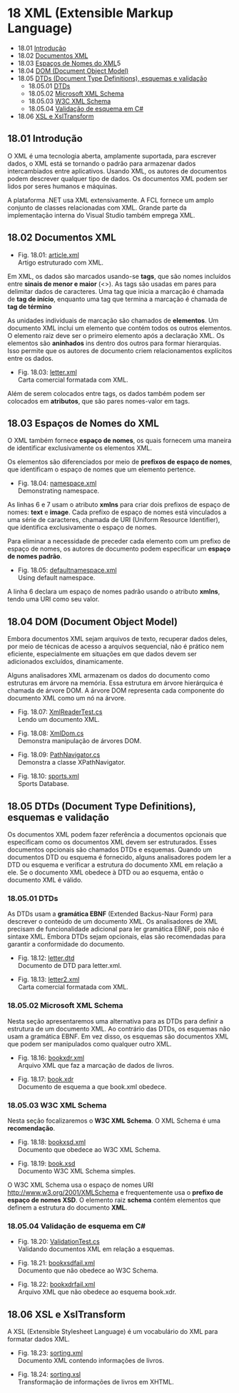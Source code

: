# 18 XML (Extensible Markup Language)

- 18.01 [Introdução](#1801-introdução)
- 18.02 [Documentos XML](#1802-documentos-xml)
- 18.03 [Espaços de Nomes do XML](#1803-espaços-de-nomes-do-xml)5
- 18.04 [DOM (Document Object Model)](#1804-dom-document-object-model)
- 18.05 [DTDs (Document Type Definitions), esquemas e validação](#1805-dtds-document-type-definitions-esquemas-e-validação)
  - 18.05.01 [DTDs](#180501-dtds)
  - 18.05.02 [Microsoft XML Schema](#180502-microsoft-xml-schema)
  - 18.05.03 [W3C XML Schema](#180503-w3c-xml-schema)
  - 18.05.04 [Validação de esquema em C#](#180504-validação-de-esquema-em-c)
- 18.06 [XSL e XslTransform](#1806-xsl-e-xsltransform)

## 18.01 Introdução

O XML é uma tecnologia  aberta, amplamente suportada, para escrever dados, o XML está se tornando o padrão para armazenar dados intercambiados entre aplicativos.
Usando XML, os autores de documentos podem descrever qualquer tipo de dados. Os documentos XML podem ser lidos por seres humanos e máquinas.

A plataforma .NET usa XML extensivamente. A FCL fornece um amplo conjunto de classes relacionadas com XML.
Grande parte da implementação interna do Visual Studio também emprega XML.

## 18.02 Documentos XML

- Fig. 18.01: [article.xml](./Fig-18.01%20-%20article.xml)\
Artigo estruturado com XML.

Em XML,  os dados são marcados usando-se **tags**, que são nomes incluídos entre **sinais de menor e maior** (<>).
As tags são usadas em pares para delimitar dados de caracteres.
Uma tag que inicia a marcação é chamada de **tag de início**, enquanto uma tag que termina a marcação é chamada de **tag de término**

As unidades individuais de marcação são chamados de **elementos**. Um documento XML inclui um elemento que contém todos os outros elementos.
O elemento raiz deve ser o primeiro elemento após a declaração XML.
Os elementos são **aninhados** ins dentro dos outros para formar hierarquias.
Isso permite que os autores de documento criem relacionamentos explícitos entre os dados.

- Fig. 18.03: [letter.xml](./Fig-18.03%20-%20letter.xml)\
Carta comercial formatada com XML.

Além de serem colocados entre tags, os dados também podem ser colocados em **atributos**,
que são pares nomes-valor em tags.

## 18.03 Espaços de Nomes do XML

O XML também fornece **espaço de nomes**,
os quais fornecem uma maneira de identificar exclusivamente os elementos XML.

Os elementos são diferenciados por meio de **prefixos de espaço de nomes**,
que identificam o espaço de nomes que um elemento pertence.

- Fig. 18.04: [namespace.xml](./Fig-18.04%20-%20namespace.xml)\
Demonstrating namespace.

As linhas 6 e 7 usam o atributo **xmlns** para criar dois prefixos de espaço de nomes: **text** e **image**.
Cada prefixo de espaço de nomes está vinculados a uma série de caracteres, chamada de URI (Uniform Resource Identifier),
que identifica exclusivamente o espaço de nomes.

Para eliminar a necessidade de preceder cada elemento com um prefixo de espaço de nomes, os autores de documento
podem especificar um **espaço de nomes padrão**.

- Fig. 18.05: [defaultnamespace.xml](./Fig-18.05%20-%20defaultnamespace.xml)\
Using default namespace.

A linha 6 declara um espaço de nomes padrão usando o atributo **xmlns**, tendo uma URI como seu valor.

## 18.04 DOM (Document Object Model)

Embora documentos XML sejam arquivos de texto, recuperar dados deles,
por meio de técnicas de acesso a arquivos sequencial, não é prático nem eficiente,
especialmente em situações em que dados devem ser adicionados excluídos, dinamicamente.

Alguns analisadores XML armazenam os dados do documento como estruturas em árvore na memória.
Essa estrutura em árvore hierárquica é chamada de árvore DOM.
A árvore DOM representa cada componente do documento XML como um nó na árvore.

- Fig. 18.07: [XmlReaderTest.cs](./Fig-18.07%20-%20XmlReaderTest.cs)\
Lendo um documento XML.

- Fig. 18.08: [XmlDom.cs](./Fig-18.08%20-%20XmlDom.cs)\
Demonstra manipulação de árvores DOM.

- Fig. 18.09: [PathNavigator.cs](./Fig-18.09%20-%20PathNavigator.cs)\
Demonstra a classe XPathNavigator.

- Fig. 18.10: [sports.xml](./Fig-18.10%20-%20sports.xml)\
Sports Database.

## 18.05 DTDs (Document Type Definitions), esquemas e validação

Os documentos XML podem fazer referência a documentos opcionais que especificam como os documentos XML devem ser estruturados.
Esses documentos opcionais são chamados DTDs e esquemas.
Quando um documentos DTD ou esquema é fornecido, alguns analisadores podem ler a DTD ou esquema e verificar a estrutura do documento XML em relação a ele.
Se o documento XML obedece à DTD ou ao esquema, então o documento XML é válido.

### 18.05.01 DTDs

As DTDs usam a **gramática EBNF** (Extended Backus-Naur Form) para descrever o conteúdo de um documento XML.
Os analisadores de XML precisam de funcionalidade adicional para ler gramática EBNF, pois não é sintaxe XML.
Embora DTDs sejam opcionais, elas são recomendadas para garantir a conformidade do documento.

- Fig. 18.12: [letter.dtd](./Fig-18.12%20-%20letter.dtd)\
Documento de DTD para letter.xml.

- Fig. 18.13: [letter2.xml](./Fig-18.13%20-%20letter2.xml)\
Carta comercial formatada com XML.

### 18.05.02 Microsoft XML Schema

Nesta seção apresentaremos uma alternativa para as DTDs para definir a estrutura de um documento XML.
Ao contrário das DTDs, os esquemas não usam a gramática EBNF.
Em vez disso, os esquemas são documentos XML que podem ser manipulados como qualquer outro XML.

- Fig. 18.16: [bookxdr.xml](./Fig-18.16%20-%20bookxdr.xml)\
Arquivo XML que faz a marcação de dados de livros.

- Fig. 18.17: [book.xdr](./Fig-18.17%20-%20book.xdr)\
Documento de esquema a que book.xml obedece.

### 18.05.03 W3C XML Schema

Nesta seção focalizaremos o **W3C XML Schema**. O XML Schema é uma **recomendação**.

- Fig. 18.18: [bookxsd.xml](./Fig-18.18%20-%20bookxsd.xml)\
Documento que obedece ao W3C XML Schema.

- Fig. 18.19: [book.xsd](./Fig-18.19%20-%20book.xsd)\
Documento W3C XML Schema simples.

O W3C XML Schema usa o espaço de nomes URI <http://www.w3.org/2001/XMLSchema> e frequentemente usa o **prefixo de espaço de nomes XSD**.
O elemento raiz **schema** contém elementos que definem a estrutura do documento **XML**.

### 18.05.04 Validação de esquema em **C#**

- Fig. 18.20: [ValidationTest.cs](./Fig-18.20%20-%20ValidationTest.cs)\
Validando documentos XML em relação a esquemas.

- Fig. 18.21: [bookxsdfail.xml](./Fig-18.21%20-%20bookxsdfail.xml)\
Documento que não obedece ao W3C Schema.

- Fig. 18.22: [bookxdrfail.xml](./Fig-18.22%20-%20bookxdrfail.xml)\
Arquivo XML que não obedece ao esquema book.xdr.

## 18.06 XSL e XslTransform

A XSL (Extensible Stylesheet Language) é um vocabulário do XML para formatar dados XML.

- Fig. 18.23: [sorting.xml](./Fig-18.23%20-%20sorting.xml)\
Documento XML contendo informações de livros.

- Fig. 18.24: [sorting.xsl](./Fig-18.24%20-%20sorting.xsl)\
Transformação de informações de livros em XHTML.
